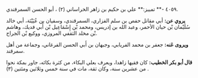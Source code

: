 ٤٠٥٩ -** تمييز:** علي بن حكيم بن زاهر الخراساني (٢) ، أبو الحسن السمرقندي.

**يروي عن:** أبي مقاتل حفص بن سلم الفزاري، السمرقندي، وسفيان بن عُيَيْنَة، أبي خالد سُلَيْمان بْن حيان الأحمر، وعبد الله بن إدريس، ومحمد بْن إِسْمَاعِيل بْن أَبي فديك، وهاشم بْن مخلد الثقفي المروزي، ووكيع بْن الجراح.

**ويروى عَنه:** جعفر بن محمد الفريابي، وجبهان بن أَبي الحسن الفرغاني، وجماعة من أهل سمرقند.

**قال أبو بكر الخطيب:** كان فقيها زاهدا، ويعرف بعلي البكاء، من كثرة بكائه، جاور بمكة نحوا من عشرين سنة، وكان ثقة، مات في سنة خمس وثلاثين ومئتين (٣) .